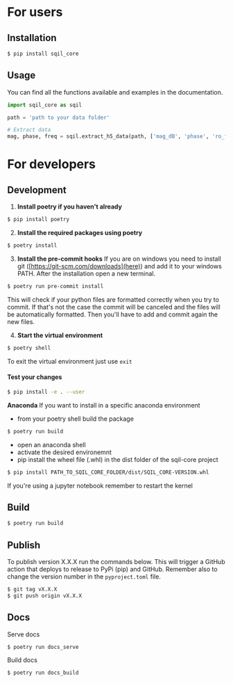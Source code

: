 # For users

## Installation

```bash
$ pip install sqil_core
```

## Usage

You can find all the functions available and examples in the documentation.

```python
import sqil_core as sqil

path = 'path to your data folder'

# Extract data
mag, phase, freq = sqil.extract_h5_data(path, ['mag_dB', 'phase', 'ro_freq'])
```

# For developers

## Development

1. **Install poetry if you haven't already**
```bash
$ pip install poetry
```

2. **Install the required packages using poetry**
```bash
$ poetry install
```

3. **Install the pre-commit hooks**
If you are on windows you need to install git ([https://git-scm.com/downloads](here)) and add it to your windows PATH.
After the installation open a new terminal.
```bash
$ poetry run pre-commit install
```
This will check if your python files are formatted correctly when you try to commit.
If that's not the case the commit will be canceled and the files will be automatically formatted.
Then you'll have to add and commit again the new files.

4. **Start the virtual environment**
```bash
$ poetry shell
```
To exit the virtual environment just use `exit`

#### Test your changes

```bash
$ pip install -e . --user
```

**Anaconda**
If you want to install in a specific anaconda environment

- from your poetry shell build the package

```bash
$ poetry run build
```

- open an anaconda shell
- activate the desired environemnt
- pip install the wheel file (.whl) in the dist folder of the sqil-core project

```bash
$ pip install PATH_TO_SQIL_CORE_FOLDER/dist/SQIL_CORE-VERSION.whl
```

If you're using a jupyter notebook remember to restart the kernel

## Build

```bash
$ poetry run build
```

## Publish
To publish version X.X.X run the commands below. This will trigger a GitHub action that deploys to release to PyPi (pip) and GitHub.
Remember also to change the version number in the `pyproject.toml` file.
```bash
$ git tag vX.X.X
$ git push origin vX.X.X
```

## Docs

Serve docs

```bash
$ poetry run docs_serve
```

Build docs

```bash
$ poetry run docs_build
```
